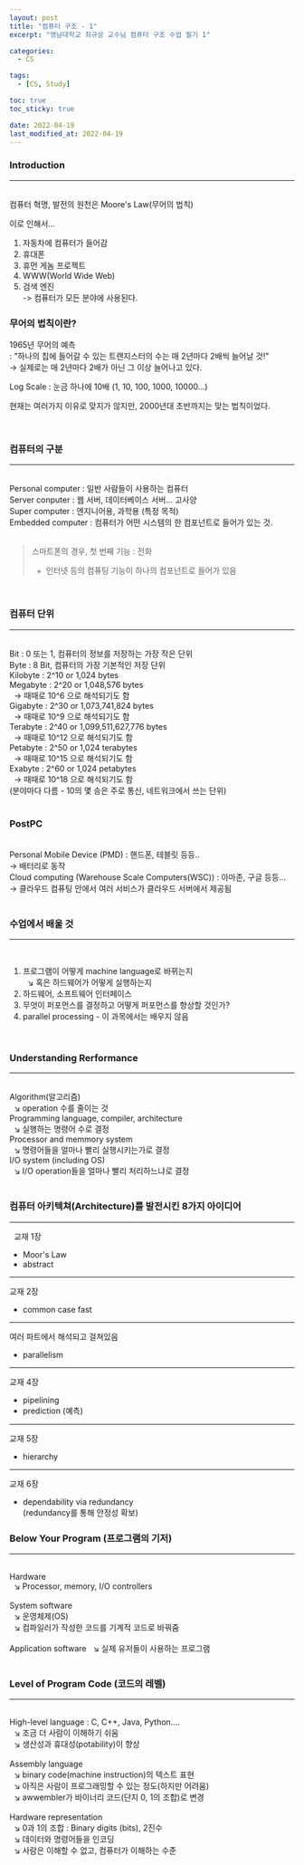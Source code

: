 ```yaml
---
layout: post
title: "컴퓨터 구조 - 1"
excerpt: "영남대학교 최규상 교수님 컴퓨터 구조 수업 필기 1"

categories:
  - CS

tags:
  - [CS, Study]

toc: true
toc_sticky: true

date: 2022-04-19
last_modified_at: 2022-04-19
---
```


### Introduction

---

&nbsp;  
컴퓨터 혁명, 발전의 원천은 Moore's Law(무어의 법칙)

이로 인해서...

1. 자동차에 컴퓨터가 들어감
2. 휴대폰
3. 휴먼 게놈 프로젝트
4. WWW(World Wide Web)
5. 검색 엔진  
   -> 컴퓨터가 모든 분야에 사용된다.

### 무어의 법칙이란?

1965년 무어의 예측  
: "하나의 칩에 들어갈 수 있는 트랜지스터의 수는 매 2년마다 2배씩 늘어날 것!"  
→ 실제로는 매 2년마다 2배가 아닌 그 이상 늘어나고 있다.

Log Scale : 눈금 하나에 10배 (1, 10, 100, 1000, 10000...)

현재는 여러가지 이유로 맞지가 않지만, 2000년대 초반까지는 맞는 법칙이었다.

&nbsp;

### 컴퓨터의 구분

---

&nbsp;  
Personal computer : 일반 사람들이 사용하는 컴퓨터  
Server conputer : 웹 서버, 데이터베이스 서버... 고사양  
Super computer : 엔지니어용, 과학용 (특정 목적)  
Embedded computer : 컴퓨터가 어떤 시스템의 한 컴포넌트로 들어가 있는 것.  
&nbsp;

> 스마트폰의 경우, 첫 번째 기능 : 전화
>
> &nbsp; +&nbsp; 인터넷 등의 컴퓨팅 기능이 하나의 컴포넌트로 들어가 있음

&nbsp;

### 컴퓨터 단위

---

&nbsp;  
Bit : 0 또는 1, 컴퓨터의 정보를 저장하는 가장 작은 단위  
Byte : 8 Bit, 컴퓨터의 가장 기본적인 저장 단위  
Kilobyte : 2^10 or 1,024 bytes  
Megabyte : 2^20 or 1,048,576 bytes  
&nbsp; → 때때로 10^6 으로 해석되기도 함  
Gigabyte : 2^30 or 1,073,741,824 bytes  
&nbsp; → 때때로 10^9 으로 해석되기도 함  
Terabyte : 2^40 or 1,099,511,627,776 bytes  
&nbsp; → 때때로 10^12 으로 해석되기도 함  
Petabyte : 2^50 or 1,024 terabytes  
&nbsp; → 때때로 10^15 으로 해석되기도 함  
Exabyte : 2^60 or 1,024 petabytes  
&nbsp; → 때때로 10^18 으로 해석되기도 함  
(분야마다 다름 - 10의 몇 승은 주로 통신, 네트워크에서 쓰는 단위)  
&nbsp;

### PostPC

&nbsp;  
Personal Mobile Device (PMD) : 핸드폰, 테블릿 등등..  
→ 배터리로 동작  
Cloud computing (Warehouse Scale Computers(WSC)) : 아마존, 구글 등등...  
→ 클라우드 컴퓨팅 안에서 여러 서비스가 클라우드 서버에서 제공됨  
&nbsp;

### 수업에서 배울 것

---

&nbsp;

1. 프로그램이 어떻게 machine language로 바뀌는지  
   &nbsp; ↘︎ 혹은 하드웨어가 어떻게 실행하는지
2. 하드웨어, 소프트웨어 인터페이스
3. 무엇이 퍼포먼스를 결정하고 어떻게 퍼포먼스를 향상할 것인가?
4. parallel processing - 이 과목에서는 배우지 않음

&nbsp;

### Understanding Rerformance

---

&nbsp;  
Algorithm(알고리즘)  
&nbsp; ↘︎ operation 수를 줄이는 것  
Programming language, compiler, architecture  
&nbsp; ↘︎ 실행하는 명령어 수로 결정  
Processor and memmory system  
&nbsp; ↘︎ 명령어들을 얼마나 빨리 실행시키는가로 결정  
I/O system (including OS)  
&nbsp; ↘︎ I/O operation들을 얼마나 빨리 처리하느냐로 결정  
&nbsp;

### 컴퓨터 아키텍쳐(Architecture)를 발전시킨 8가지 아이디어

---

&nbsp;
교재 1장

- Moor's Law
- abstract

---

교재 2장

- common case fast

---

여러 파트에서 해석되고 걸쳐있음

- parallelism

---

교재 4장

- pipelining
- prediction (예측)

---

교재 5장

- hierarchy

---

교재 6장

- dependability via redundancy  
  (redundancy를 통해 안정성 확보)

### Below Your Program (프로그램의 기저)

---

&nbsp;  
Hardware  
&nbsp; ↘︎ Processor, memory, I/O controllers  
&nbsp;  
System software  
&nbsp; ↘︎ 운영체제(OS)  
&nbsp; ↘︎ 컴파일러가 작성한 코드를 기계적 코드로 바꿔줌  
&nbsp;  
Application software
&nbsp; ↘︎ 실제 유저들이 사용하는 프로그램  
&nbsp;

### Level of Program Code (코드의 레벨)

---

&nbsp;  
High-level language : C, C++, Java, Python....  
&nbsp; ↘︎ 조금 더 사람이 이해하기 쉬움  
&nbsp; ↘︎ 생산성과 휴대성(potability)이 향상  
&nbsp;  
Assembly language  
&nbsp; ↘︎ binary code(machine instruction)의 텍스트 표현  
&nbsp; ↘︎ 아직은 사람이 프로그래밍할 수 있는 정도(하지만 어려움)  
&nbsp; ↘︎ awwembler가 바이너리 코드(단지 0, 1의 조합)로 변경  
&nbsp;  
Hardware representation  
&nbsp; ↘︎ 0과 1의 조합 : Binary digits (bits), 2진수  
&nbsp; ↘︎ 데이터와 명령어들을 인코딩  
&nbsp; ↘︎ 사람은 이해할 수 없고, 컴퓨터가 이해하는 수준
